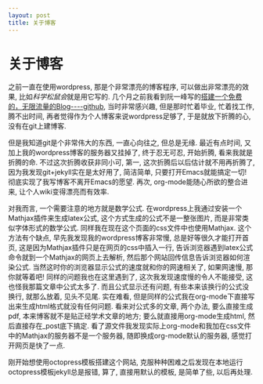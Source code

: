 ```yaml
---
layout: post
title: 关于博客
---
```


# 关于博客
之前一直在使用wordpress, 那是个非常漂亮的博客程序, 可以做出非常漂亮的效果, 比如*科学松鼠会*就是用它写的. 几个月之前我看到阮一峰写的[搭建一个免费的，无限流量的Blog----github](http://www.ruanyifeng.com/blog/2012/08/blogging_with_jekyll.html), 当时非常感兴趣, 但是那时忙着毕业, 忙着找工作, 腾不出时间, 再者觉得作为个人博客来说wordpress足够了, 于是就放下折腾的心, 没有在git上建博客.

但是我知道git是个非常伟大的东西, 一直心向往之, 但总是无缘. 最近有点时间, 又加上我的wordpress博客的服务器又挂掉了, 终于忍无可忍, 开始折腾, 看来我就是折腾的命. 不过这次折腾收获非同小可, 第一, 这次折腾后以后估计就不用再折腾了, 因为我发现git+jekyll实在是太好用了, 简洁简单, 只要打开Emacs就能搞定一切! 彻底实现了我写博客不离开Emacs的愿望. 再次, org-mode能随心所欲的整合进来, 让个人wiki变得漂亮而有效率.

对我而言, 一个需要注意的地方就是数学公式. 在wordpress上我通过安装一个Mathjax插件来生成latex公式, 这个方式生成的公式不是一整张图片, 而是非常类似字体形式的数学公式. 同样我在现在这个页面的css文件中也使用Mathjax. 这个方法有个缺点, 早先我发现我的wordpress博客非常慢, 总是好等很久才能打开首页, 这是因为Mathjax插件只是在网页的css中插入一行, 告诉浏览器遇到latex公式命令就到一个Mathjax的网页上去解析, 然后那个网站回传信息告诉浏览器如何渲染公式. 当然这时你的浏览器显示公式的速度就和你的网速相关了, 如果网速慢, 那你就等着吧! 同样的问题我也在这里遇到了, 这次我发现速度慢的令人不能接受, 这也怪我那篇文章中公式太多了. 而且公式显示还有问题, 有些本来该换行的公式没换行, 就那么放着, 见头不见尾. 实在难看, 但是同样的公式我在org-mode下直接写出来生成html格式就没有任何问题. 看来对公式多的文章, 两个办法, 要么直接生成pdf, 本来博客就不是贴正经学术文章的地方; 要么就直接用org-mode生成html, 然后直接存在_post底下搞定. 看了源文件我发现实际上org-mode和我加在css文件中的Mathjax的服务器不是一个服务器, 随即换成org-mode默认的服务器, 感觉打开网页是快了一点.

刚开始想使用octopress模板搭建这个网站, 克服种种困难之后发现在本地运行octopress模板jekyll总是报错, 算了, 直接用默认的模板, 是简单了些, 以后再处理.
